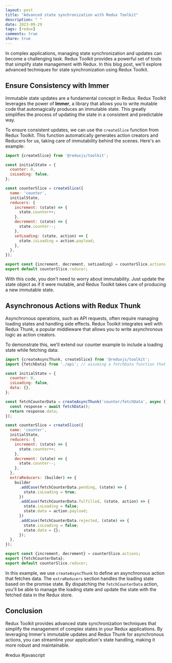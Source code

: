 ```yaml
---
layout: post
title: "Advanced state synchronization with Redux Toolkit"
description: " "
date: 2023-09-29
tags: [redux]
comments: true
share: true
---
```


In complex applications, managing state synchronization and updates can become a challenging task. Redux Toolkit provides a powerful set of tools that simplify state management with Redux. In this blog post, we'll explore advanced techniques for state synchronization using Redux Toolkit.

## Ensure Consistency with Immer

Immutable state updates are a fundamental concept in Redux. Redux Toolkit leverages the power of **Immer**, a library that allows you to write mutable code that automagically produces an immutable state. This greatly simplifies the process of updating the state in a consistent and predictable way.

To ensure consistent updates, we can use the `createSlice` function from Redux Toolkit. This function automatically generates action creators and Reducers for us, taking care of immutability behind the scenes. Here's an example:

```javascript
import {createSlice} from '@reduxjs/toolkit';

const initialState = {
  counter: 0,
  isLoading: false,
};

const counterSlice = createSlice({
  name: 'counter',
  initialState,
  reducers: {
    increment: (state) => {
      state.counter++;
    },
    decrement: (state) => {
      state.counter--;
    },
    setLoading: (state, action) => {
      state.isLoading = action.payload;
    },
  },
});

export const {increment, decrement, setLoading} = counterSlice.actions;
export default counterSlice.reducer;
```

With this code, you don't need to worry about immutability. Just update the state object as if it were mutable, and Redux Toolkit takes care of producing a new immutable state.

## Asynchronous Actions with Redux Thunk

Asynchronous operations, such as API requests, often require managing loading states and handling side effects. Redux Toolkit integrates well with Redux Thunk, a popular middleware that allows you to write asynchronous logic as action creators.

To demonstrate this, we'll extend our counter example to include a loading state while fetching data:

```javascript
import {createAsyncThunk, createSlice} from '@reduxjs/toolkit';
import {fetchData} from './api'; // assuming a fetchData function that returns a promise

const initialState = {
  counter: 0,
  isLoading: false,
  data: {},
};

const fetchCounterData = createAsyncThunk('counter/fetchData', async () => {
  const response = await fetchData();
  return response.data;
});

const counterSlice = createSlice({
  name: 'counter',
  initialState,
  reducers: {
    increment: (state) => {
      state.counter++;
    },
    decrement: (state) => {
      state.counter--;
    },
  },
  extraReducers: (builder) => {
    builder
      .addCase(fetchCounterData.pending, (state) => {
        state.isLoading = true;
      })
      .addCase(fetchCounterData.fulfilled, (state, action) => {
        state.isLoading = false;
        state.data = action.payload;
      })
      .addCase(fetchCounterData.rejected, (state) => {
        state.isLoading = false;
        state.data = {};
      });
  },
});

export const {increment, decrement} = counterSlice.actions;
export {fetchCounterData};
export default counterSlice.reducer;
```

In this example, we use `createAsyncThunk` to define an asynchronous action that fetches data. The `extraReducers` section handles the loading state based on the promise state. By dispatching the `fetchCounterData` action, you'll be able to manage the loading state and update the state with the fetched data in the Redux store.

## Conclusion

Redux Toolkit provides advanced state synchronization techniques that simplify the management of complex states in your Redux applications. By leveraging Immer's immutable updates and Redux Thunk for asynchronous actions, you can streamline your application's state handling, making it more robust and maintainable.

#redux #javascript